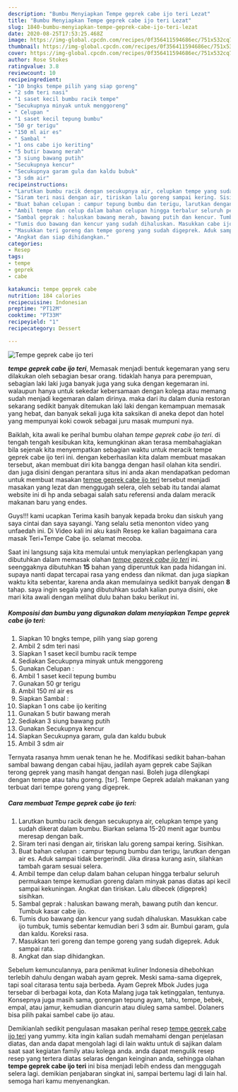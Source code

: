 ```yaml
---
description: "Bumbu Menyiapkan Tempe geprek cabe ijo teri Lezat"
title: "Bumbu Menyiapkan Tempe geprek cabe ijo teri Lezat"
slug: 1840-bumbu-menyiapkan-tempe-geprek-cabe-ijo-teri-lezat
date: 2020-08-25T17:53:25.468Z
image: https://img-global.cpcdn.com/recipes/0f356411594686ec/751x532cq70/tempe-geprek-cabe-ijo-teri-foto-resep-utama.jpg
thumbnail: https://img-global.cpcdn.com/recipes/0f356411594686ec/751x532cq70/tempe-geprek-cabe-ijo-teri-foto-resep-utama.jpg
cover: https://img-global.cpcdn.com/recipes/0f356411594686ec/751x532cq70/tempe-geprek-cabe-ijo-teri-foto-resep-utama.jpg
author: Rose Stokes
ratingvalue: 3.8
reviewcount: 10
recipeingredient:
- "10 bngks tempe pilih yang siap goreng"
- "2 sdm teri nasi"
- "1 saset kecil bumbu racik tempe"
- "Secukupnya minyak untuk menggoreng"
- " Celupan "
- "1 saset kecil tepung bumbu"
- "50 gr terigu"
- "150 ml air es"
- " Sambal "
- "1 ons cabe ijo keriting"
- "5 butir bawang merah"
- "3 siung bawang putih"
- "Secukupnya kencur"
- "Secukupnya garam gula dan kaldu bubuk"
- "3 sdm air"
recipeinstructions:
- "Larutkan bumbu racik dengan secukupnya air, celupkan tempe yang sudah dikerat dalam bumbu. Biarkan selama 15-20 menit agar bumbu meresap dengan baik."
- "Siram teri nasi dengan air, tiriskan lalu goreng sampai kering. Sisihkan."
- "Buat bahan celupan : campur tepung bumbu dan terigu, larutkan dengan air es. Aduk sampai tidak bergerindil. Jika dirasa kurang asin, silahkan tambah garam sesuai selera."
- "Ambil tempe dan celup dalam bahan celupan hingga terbalur seluruh permukaan tempe kemudian goreng dalam minyak panas diatas api kecil sampai kekuningan. Angkat dan tiriskan. Lalu dibecek (digeprek) sisihkan."
- "Sambal geprak : haluskan bawang merah, bawang putih dan kencur. Tumbuk kasar cabe ijo."
- "Tumis duo bawang dan kencur yang sudah dihaluskan. Masukkan cabe ijo tumbuk, tumis sebentar kemudian beri 3 sdm air. Bumbui garam, gula dan kaldu. Koreksi rasa."
- "Masukkan teri goreng dan tempe goreng yang sudah digeprek. Aduk sampai rata."
- "Angkat dan siap dihidangkan."
categories:
- Resep
tags:
- tempe
- geprek
- cabe

katakunci: tempe geprek cabe 
nutrition: 184 calories
recipecuisine: Indonesian
preptime: "PT12M"
cooktime: "PT33M"
recipeyield: "1"
recipecategory: Dessert

---
```



![Tempe geprek cabe ijo teri](https://img-global.cpcdn.com/recipes/0f356411594686ec/751x532cq70/tempe-geprek-cabe-ijo-teri-foto-resep-utama.jpg)

<b><i>tempe geprek cabe ijo teri</i></b>, Memasak menjadi bentuk kegemaran yang seru dilakukan oleh sebagian besar orang. tidaklah hanya para perempuan, sebagian laki laki juga banyak juga yang suka dengan kegemaran ini. walaupun hanya untuk sekedar kebersamaan dengan kolega atau memang sudah menjadi kegemaran dalam dirinya. maka dari itu dalam dunia restoran sekarang sedikit banyak ditemukan laki laki dengan kemampuan memasak yang hebat, dan banyak sekali juga kita saksikan di aneka depot dan hotel yang mempunyai koki cowok sebagai juru masak mumpuni nya.

Baiklah, kita awali ke perihal bumbu olahan <i>tempe geprek cabe ijo teri</i>. di tengah tengah kesibukan kita, kemungkinan akan terasa membahagiakan bila sejenak kita menyempatkan sebagian waktu untuk meracik tempe geprek cabe ijo teri ini. dengan keberhasilan kita dalam membuat masakan tersebut, akan membuat diri kita bangga dengan hasil olahan kita sendiri. dan juga disini dengan perantara situs ini anda akan mendapatkan pedoman untuk membuat masakan <u>tempe geprek cabe ijo teri</u> tersebut menjadi masakan yang lezat dan menggugah selera, oleh sebab itu tandai alamat website ini di hp anda sebagai salah satu referensi anda dalam meracik makanan baru yang endes.

Guys!!! kami ucapkan Terima kasih banyak kepada broku dan siskuh yang saya cintai dan saya sayangi. Yang selalu setia menonton video yang unfaedah ini. Di Video kali ini aku kasih Resep ke kalian bagaimana cara masak Teri+Tempe Cabe ijo. selamat mecoba.


Saat ini langsung saja kita memulai untuk menyiapkan perlengkapan yang dibutuhkan dalam memasak olahan <u><i>tempe geprek cabe ijo teri</i></u> ini. seenggaknya dibutuhkan <b>15</b> bahan yang diperuntuk kan pada hidangan ini. supaya nanti dapat tercapai rasa yang endess dan nikmat. dan juga siapkan waktu kita sebentar, karena anda akan memulainya sedikit banyak dengan <b>8</b> tahap. saya ingin segala yang dibutuhkan sudah kalian punya disini, oke mari kita awali dengan melihat dulu bahan baku berikut ini.

<!--inarticleads1-->

##### Komposisi dan bumbu yang digunakan dalam menyiapkan Tempe geprek cabe ijo teri:

1. Siapkan 10 bngks tempe, pilih yang siap goreng
1. Ambil 2 sdm teri nasi
1. Siapkan 1 saset kecil bumbu racik tempe
1. Sediakan Secukupnya minyak untuk menggoreng
1. Gunakan  Celupan :
1. Ambil 1 saset kecil tepung bumbu
1. Gunakan 50 gr terigu
1. Ambil 150 ml air es
1. Siapkan  Sambal :
1. Siapkan 1 ons cabe ijo keriting
1. Gunakan 5 butir bawang merah
1. Sediakan 3 siung bawang putih
1. Gunakan Secukupnya kencur
1. Siapkan Secukupnya garam, gula dan kaldu bubuk
1. Ambil 3 sdm air


Ternyata rasanya hmm uenak tenan he he. Modifikasi sedikit bahan-bahan sambal bawang dengan cabai hijau, jadilah ayam geprek cabe Sajikan terong geprek yang masih hangat dengan nasi. Boleh juga dilengkapi dengan tempe atau tahu goreng. [tsr]. Tempe Geprek adalah makanan yang terbuat dari tempe goreng yang digeprek. 

<!--inarticleads2-->

##### Cara membuat Tempe geprek cabe ijo teri:

1. Larutkan bumbu racik dengan secukupnya air, celupkan tempe yang sudah dikerat dalam bumbu. Biarkan selama 15-20 menit agar bumbu meresap dengan baik.
1. Siram teri nasi dengan air, tiriskan lalu goreng sampai kering. Sisihkan.
1. Buat bahan celupan : campur tepung bumbu dan terigu, larutkan dengan air es. Aduk sampai tidak bergerindil. Jika dirasa kurang asin, silahkan tambah garam sesuai selera.
1. Ambil tempe dan celup dalam bahan celupan hingga terbalur seluruh permukaan tempe kemudian goreng dalam minyak panas diatas api kecil sampai kekuningan. Angkat dan tiriskan. Lalu dibecek (digeprek) sisihkan.
1. Sambal geprak : haluskan bawang merah, bawang putih dan kencur. Tumbuk kasar cabe ijo.
1. Tumis duo bawang dan kencur yang sudah dihaluskan. Masukkan cabe ijo tumbuk, tumis sebentar kemudian beri 3 sdm air. Bumbui garam, gula dan kaldu. Koreksi rasa.
1. Masukkan teri goreng dan tempe goreng yang sudah digeprek. Aduk sampai rata.
1. Angkat dan siap dihidangkan.


Sebelum kemunculannya, para penikmat kuliner Indonesia dihebohkan terlebih dahulu dengan wabah ayam geprek. Meski sama-sama digeprek, tapi soal citarasa tentu saja berbeda. Ayam Geprek Mbok Judes juga tersebar di berbagai kota, dan Kota Malang juga tak ketinggalan, tentunya. Konsepnya juga masih sama, gorengan tepung ayam, tahu, tempe, bebek, empal, atau jamur, kemudian diancurin atau diuleg sama sambel. Dolaners bisa pilih pakai sambel cabe ijo atau. 

Demikianlah sedikit pengulasan masakan perihal resep <u>tempe geprek cabe ijo teri</u> yang yummy. kita ingin kalian sudah memahami dengan penjelasan diatas, dan anda dapat mengolah lagi di lain waktu untuk di sajikan dalam saat saat kegiatan family atau kolega anda. anda dapat mengulik resep resep yang tertera diatas selaras dengan keinginan anda, sehingga olahan <b>tempe geprek cabe ijo teri</b> ini bisa menjadi lebih endess dan menggugah selera lagi. demikian penjabaran singkat ini, sampai bertemu lagi di lain hal. semoga hari kamu menyenangkan.
